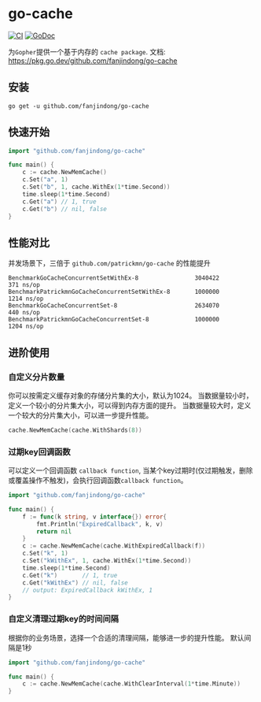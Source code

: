 # go-cache

[![CI](https://github.com/fanjindong/go-cache/actions/workflows/main.yml/badge.svg?branch=master)](https://github.com/fanjindong/go-cache/actions/workflows/main.yml)
[![GoDoc](https://godoc.org/github.com/fanjindong/go-cache?status.svg)](https://pkg.go.dev/github.com/fanjindong/go-cache)

为`Gopher`提供一个基于内存的 `cache package`. 文档: https://pkg.go.dev/github.com/fanjindong/go-cache

## 安装

`go get -u github.com/fanjindong/go-cache`

## 快速开始

```go
import "github.com/fanjindong/go-cache"

func main() {
    c := cache.NewMemCache()
    c.Set("a", 1)
    c.Set("b", 1, cache.WithEx(1*time.Second))
    time.sleep(1*time.Second)
    c.Get("a") // 1, true
    c.Get("b") // nil, false
}
```

## 性能对比

并发场景下，三倍于 `github.com/patrickmn/go-cache` 的性能提升

```text
BenchmarkGoCacheConcurrentSetWithEx-8            	 3040422	       371 ns/op
BenchmarkPatrickmnGoCacheConcurrentSetWithEx-8   	 1000000	      1214 ns/op
BenchmarkGoCacheConcurrentSet-8                  	 2634070	       440 ns/op
BenchmarkPatrickmnGoCacheConcurrentSet-8         	 1000000	      1204 ns/op
```

## 进阶使用

### 自定义分片数量

你可以按需定义缓存对象的存储分片集的大小，默认为1024。 当数据量较小时，定义一个较小的分片集大小，可以得到内存方面的提升。 当数据量较大时，定义一个较大的分片集大小，可以进一步提升性能。

```go
cache.NewMemCache(cache.WithShards(8))
```

### 过期key回调函数

可以定义一个回调函数 `callback function`, 当某个key过期时(仅过期触发，删除或覆盖操作不触发)，会执行回调函数`callback function`。

```go
import "github.com/fanjindong/go-cache"

func main() {
    f := func(k string, v interface{}) error{
        fmt.Println("ExpiredCallback", k, v)
        return nil
    }
    c := cache.NewMemCache(cache.WithExpiredCallback(f))
    c.Set("k", 1)
    c.Set("kWithEx", 1, cache.WithEx(1*time.Second))
    time.sleep(1*time.Second)
    c.Get("k")       // 1, true
    c.Get("kWithEx") // nil, false
    // output: ExpiredCallback kWithEx, 1
}
```

### 自定义清理过期key的时间间隔

根据你的业务场景，选择一个合适的清理间隔，能够进一步的提升性能。
默认间隔是1秒

```go
import "github.com/fanjindong/go-cache"

func main() {
    c := cache.NewMemCache(cache.WithClearInterval(1*time.Minute))
}
```
